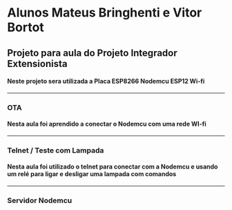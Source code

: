 ﻿# Alunos Mateus Bringhenti e Vitor Bortot
## Projeto para aula do Projeto Integrador Extensionista
#### Neste projeto sera utilizada a Placa ESP8266 Nodemcu ESP12 Wi-fi
-----------------------------------

### OTA
#### Nesta aula foi aprendido a conectar o Nodemcu com uma rede WI-fi

------------------------------------

### Telnet / Teste com Lampada
#### Nesta aula foi utilizado o telnet para conectar com a Nodemcu e usando um relé para ligar e desligar uma lampada com comandos

----------------------------------

### Servidor Nodemcu
